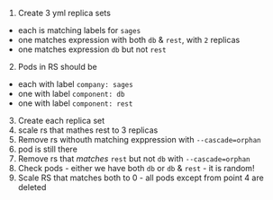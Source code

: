 1. Create 3 yml replica sets
- each is matching labels for `sages`
- one matches expression with both `db` & `rest`, with `2` replicas
- one matches expression `db` but not `rest`

2. Pods in RS should be 
- each with label `company: sages`
- one with label `component: db`
- one with label `component: rest`

3. Create each replica set
4. scale rs that mathes rest to 3 replicas
5. Remove rs withouth matching exppression  with `--cascade=orphan`
6. pod is still there
7. Remove rs that _matches_ `rest` but not `db` with `--cascade=orphan`
8. Check pods - either we have both `db` or `db` & `rest` - it is random!
9. Scale RS that matches both to 0 - all pods except from point 4 are deleted

